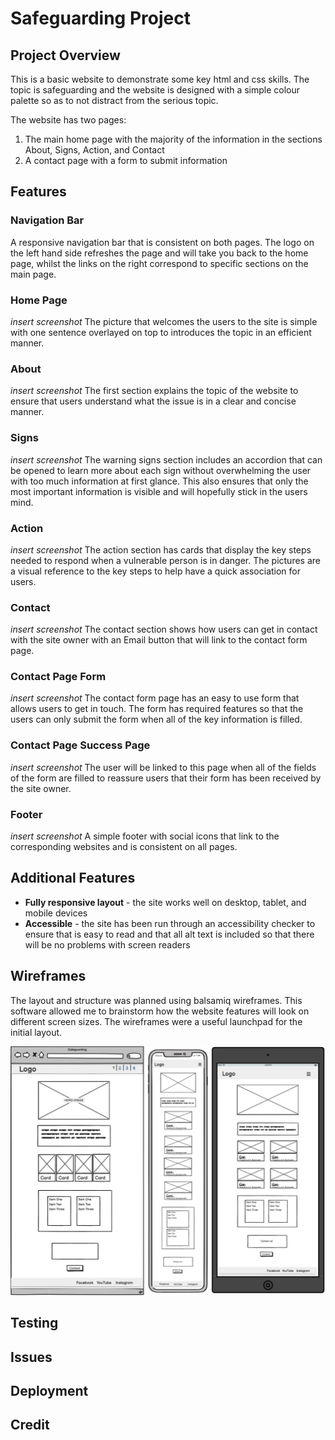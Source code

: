 
# Safeguarding Project 
## Project Overview 
This is a basic website to demonstrate some key html and css skills. The topic is safeguarding and the website is designed with a simple colour palette so as to not distract from the serious topic. 

The website has two pages:
1. The main home page with the majority of the information in the sections About, Signs, Action, and Contact
2. A contact page with a form to submit information 


## Features
### Navigation Bar 
A responsive navigation bar that is consistent on both pages. The logo on the left hand side refreshes the page and will take you back to the home page, whilst the links on the right correspond to specific sections on the main page. 

### Home Page 
*insert screenshot*
The picture that welcomes the users to the site is simple with one sentence overlayed on top to introduces the topic in an efficient manner. 

### About 
*insert screenshot*
The first section explains the topic of the website to ensure that users understand what the issue is in a clear and concise manner. 

### Signs 
*insert screenshot*
The warning signs section includes an accordion that can be opened to learn more about each sign without overwhelming the user with too much information at first glance. This also ensures that only the most important information is visible and will hopefully stick in the users mind. 

### Action 
*insert screenshot*
The action section has cards that display the key steps needed to respond when a vulnerable person is in danger. The pictures are a visual reference to the key steps to help have a quick association for users. 

### Contact
*insert screenshot*
The contact section shows how users can get in contact with the site owner with an Email button that will link to the contact form page. 

### Contact Page Form
*insert screenshot*
The contact form page has an easy to use form that allows users to get in touch. The form has required features so that the users can only submit the form when all of the key information is filled. 

### Contact Page Success Page 
*insert screenshot*
The user will be linked to this page when all of the fields of the form are filled to reassure users that their form has been received by the site owner.

### Footer 
*insert screenshot*
A simple footer with social icons that link to the corresponding websites and is consistent on all pages. 

## Additional Features 
- **Fully responsive layout** - the site works well on desktop, tablet, and mobile devices 
- **Accessible** - the site has been run through an accessibility checker to ensure that is easy to read and that all alt text is included so that there will be no problems with screen readers

## Wireframes 
The layout and structure was planned using balsamiq wireframes. This software allowed me to brainstorm how the website features will look on different screen sizes. The wireframes were a useful launchpad for the initial layout. 

![screenshot of browser, mobiled, and tablet wireframes](assets/images/wireframes.png)

## Testing 

## Issues 

## Deployment

## Credit 